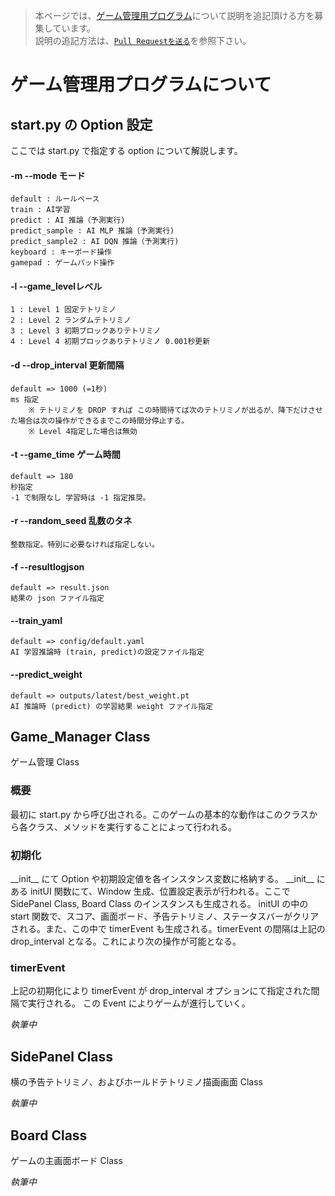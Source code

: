 >本ページでは、[ゲーム管理用プログラム](https://github.com/seigot/tetris/blob/master/game_manager/game_manager.py)について説明を追記頂ける方を募集しています。<br>
>説明の追記方法は、[`Pull Requestを送る`](https://github.com/seigot/tetris#pull-requestを送るoptional)を参照下さい。<br>

# ゲーム管理用プログラムについて

## start.py の Option 設定

ここでは start.py で指定する option について解説します。

#### -m --mode モード
    default : ルールベース
    train : AI学習
    predict : AI 推論（予測実行)
    predict_sample : AI MLP 推論（予測実行)
    predict_sample2 : AI DQN 推論（予測実行)
    keyboard : キーボード操作
    gamepad : ゲームパッド操作
#### -l --game_levelレベル
    1 : Level 1 固定テトリミノ
    2 : Level 2 ランダムテトリミノ
    3 : Level 3 初期ブロックありテトリミノ
    4 : Level 4 初期ブロックありテトリミノ 0.001秒更新
#### -d --drop_interval 更新間隔
    default => 1000 (=1秒)
    ms 指定
        ※ テトリミノを DROP すれば この時間待てば次のテトリミノが出るが、降下だけさせた場合は次の操作ができるまでこの時間分停止する。
        ※ Level 4指定した場合は無効
#### -t --game_time ゲーム時間
    default => 180
    秒指定
    -1 で制限なし 学習時は -1 指定推奨。
#### -r --random_seed 乱数のタネ
    整数指定。特別に必要なければ指定しない。
#### -f --resultlogjson
    default => result.json
    結果の json ファイル指定
#### --train_yaml
    default => config/default.yaml
    AI 学習推論時 (train, predict)の設定ファイル指定
#### --predict_weight
    default => outputs/latest/best_weight.pt
    AI 推論時 (predict) の学習結果 weight ファイル指定

## Game_Manager Class

ゲーム管理 Class

### 概要

最初に start.py から呼び出される。このゲームの基本的な動作はこのクラスから各クラス、メソッドを実行することによって行われる。

### 初期化

\_\_init\_\_ にて Option や初期設定値を各インスタンス変数に格納する。
\_\_init\_\_ にある initUI 関数にて、Window 生成、位置設定表示が行われる。ここで SidePanel Class, Board Class のインスタンスも生成される。
initUI の中の start 関数で、スコア、画面ボード、予告テトリミノ、ステータスバーがクリアされる。また、この中で timerEvent も生成される。timerEvent の間隔は上記の drop_interval となる。これにより次の操作が可能となる。

### timerEvent

上記の初期化により timerEvent が drop_interval オプションにて指定された間隔で実行される。
この Event によりゲームが進行していく。

_執筆中_

## SidePanel Class

横の予告テトリミノ、およびホールドテトリミノ描画画面 Class

_執筆中_

## Board Class

ゲームの主画面ボード Class

_執筆中_
